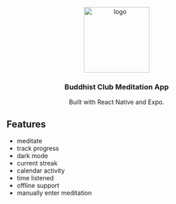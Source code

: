 <p align="center">
  <img src="https://avatars.githubusercontent.com/u/88053790" alt="logo" height="150"/>
</p>
<h3 align="center">
  Buddhist Club Meditation App
</h3>
<p align="center">
Built with React Native and Expo.
</p>


## Features

- meditate
- track progress
- dark mode
- current streak
- calendar activity
- time listened
- offline support
- manually enter meditation
